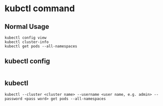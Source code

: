 # kubctl command
## Normal Usage

```
kubectl config view
kubectl cluster-info
kubectl get pods --all-namespaces
```

## kubectl config
```
```

## kubectl
```
kubectl --cluster <cluster name> --username <user name, e.g. admin> --password <pass word> get pods --all-namespaces
```
